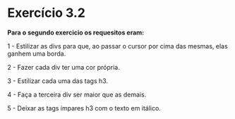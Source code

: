 # Exercício 3.2

**Para o segundo exercicio os requesitos eram:**

1 - Estilizar as divs para que, ao passar o cursor por cima das mesmas, elas ganhem uma borda.

2 - Fazer cada div ter uma cor própria.

3 - Estilizar cada uma das tags h3.

4 - Faça a terceira div ser maior que as demais.

5 - Deixar as tags ímpares h3 com o texto em itálico.
